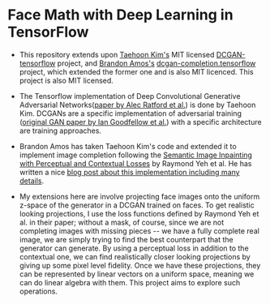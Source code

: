 # Face Math with Deep Learning in TensorFlow

+ This repository extends upon
  [Taehoon Kim's](http://carpedm20.github.io/) MIT licensed
  [DCGAN-tensorflow](https://github.com/carpedm20/DCGAN-tensorflow)
  project, and [Brandon Amos's](https://bamos.github.io/)
  [dcgan-completion.tensorflow](https://github.com/bamos/dcgan-completion.tensorflow)
  project, which extended the former one and is also MIT
  licenced. This project is also MIT licensed.

+ The Tensorflow implementation of Deep Convolutional Generative
  Adversarial
  Networks([paper by Alec Ratford et al.](https://arxiv.org/abs/1511.06434))
  is done by Taehoon Kim. DCGANs are a specific implementation of
  adversarial training
  ([original GAN paper by Ian Goodfellow et al.](https://arxiv.org/abs/1406.2661))
  with a specific architecture are training approaches.

+ Brandon Amos has taken Taehoon Kim's code and extended it to
  implement image completion following the
  [Semantic Image Inpainting with Perceptual and Contextual Losses](https://arxiv.org/abs/1607.07539)
  by Raymond Yeh et al. He has written a nice [blog post about this implementation including many details](http://bamos.github.io/2016/08/09/deep-completion/).

+ My extensions here are involve projecting face images onto the
  uniform z-space of the generator in a DCGAN trained on faces. To get
  realistic looking projections, I use the loss functions defined by Raymond
  Yeh et al. in their paper; without a mask, of course, since we are
  not completing images with missing pieces -- we have a fully complete real image, we are simply trying to find
  the best counterpart that the generator can generate. By using a
  perceptual loss in addition to the contextual one, we can find
  realistically closer looking projections by giving up some pixel
  level fidelity. Once we have these projections, they can be
  represented by linear vectors on a uniform space, meaning we can do
  linear algebra with them. This project aims to explore such
  operations.
